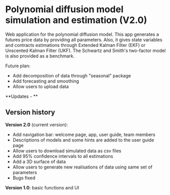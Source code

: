 # Polynomial diffusion model simulation and estimation (V2.0)
Web application for the polynomial diffusion model. This app generates a futures price data by providing all parameters. Also, it gives state variables and contracts estimations through Extended Kalman Filter (EKF) or Unscented Kalman Filter (UKF). The Schwartz and Smith's two-factor model is also provided as a benchmark. 

Future plan: 
- Add decomposition of data through "seasonal" package 
- Add forecasting and smoothing 
- Allow users to upload data

**Updates - **


## Version history 
**Version 2.0** (current version): 
- Add navigation bar: welcome page, app, user guide, team members
- Descriptions of models and some hints are added to the user guide page
- Allow users to download simulated data as csv files
- Add 95% confidence intervals to all estimations 
- Add a 3D surface of data
- Allow users to generate new realisations of data using same set of parameters
- Bugs fixed 

**Version 1.0**: basic functions and UI

